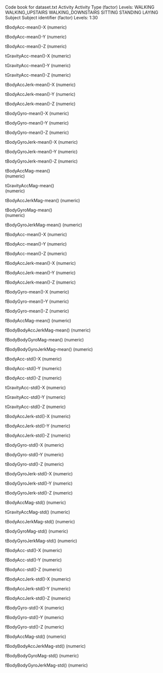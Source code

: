 Code book for dataset.txt
Activity
Activity Type (factor)
Levels:
WALKING
WALKING_UPSTAIRS
WALKING_DOWNSTAIRS
SITTING
STANDING
LAYING
Subject
Subject identifier (factor)
Levels: 1:30

tBodyAcc-mean()-X
(numeric)

tBodyAcc-mean()-Y
(numeric)

tBodyAcc-mean()-Z
(numeric)

tGravityAcc-mean()-X
(numeric)

tGravityAcc-mean()-Y
(numeric)

tGravityAcc-mean()-Z
(numeric)

tBodyAccJerk-mean()-X
(numeric)

tBodyAccJerk-mean()-Y
(numeric)

tBodyAccJerk-mean()-Z
(numeric)

tBodyGyro-mean()-X
(numeric)

tBodyGyro-mean()-Y
(numeric)

tBodyGyro-mean()-Z
(numeric)

tBodyGyroJerk-mean()-X
(numeric)

tBodyGyroJerk-mean()-Y
(numeric)

tBodyGyroJerk-mean()-Z
(numeric)

tBodyAccMag-mean()       
(numeric)

tGravityAccMag-mean()   
(numeric)

tBodyAccJerkMag-mean()
(numeric)

tBodyGyroMag-mean()     
(numeric)

tBodyGyroJerkMag-mean()
(numeric)

fBodyAcc-mean()-X (numeric)

fBodyAcc-mean()-Y (numeric)

fBodyAcc-mean()-Z (numeric)

fBodyAccJerk-mean()-X
(numeric)

fBodyAccJerk-mean()-Y
(numeric)

fBodyAccJerk-mean()-Z
(numeric)

fBodyGyro-mean()-X
(numeric)

fBodyGyro-mean()-Y
(numeric)

fBodyGyro-mean()-Z
(numeric)

fBodyAccMag-mean()
(numeric)

fBodyBodyAccJerkMag-mean()
(numeric)

fBodyBodyGyroMag-mean()
(numeric)

fBodyBodyGyroJerkMag-mean() (numeric)

tBodyAcc-std()-X
(numeric)

tBodyAcc-std()-Y
(numeric)

tBodyAcc-std()-Z
(numeric)

tGravityAcc-std()-X
(numeric)

tGravityAcc-std()-Y
(numeric)

tGravityAcc-std()-Z
(numeric)

tBodyAccJerk-std()-X
(numeric)

tBodyAccJerk-std()-Y
(numeric)

tBodyAccJerk-std()-Z
(numeric)

tBodyGyro-std()-X
(numeric)

tBodyGyro-std()-Y
(numeric)

tBodyGyro-std()-Z
(numeric)

tBodyGyroJerk-std()-X (numeric)

tBodyGyroJerk-std()-Y (numeric)

tBodyGyroJerk-std()-Z (numeric)

tBodyAccMag-std()
(numeric)

tGravityAccMag-std()
(numeric)

tBodyAccJerkMag-std() (numeric)

tBodyGyroMag-std()
(numeric)

tBodyGyroJerkMag-std()
(numeric)

fBodyAcc-std()-X
(numeric)

fBodyAcc-std()-Y
(numeric)

fBodyAcc-std()-Z
(numeric)

fBodyAccJerk-std()-X
(numeric)

fBodyAccJerk-std()-Y
(numeric)

fBodyAccJerk-std()-Z
(numeric)

fBodyGyro-std()-X
(numeric)

fBodyGyro-std()-Y
(numeric)

fBodyGyro-std()-Z
(numeric)

fBodyAccMag-std()
(numeric)

fBodyBodyAccJerkMag-std()
(numeric)

fBodyBodyGyroMag-std()
(numeric)

fBodyBodyGyroJerkMag-std()
(numeric)

